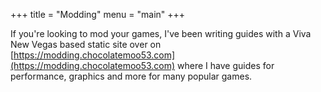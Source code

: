 +++
title = "Modding"
menu = "main"
+++

If you're looking to mod your games, I've been writing guides with a Viva New Vegas based static site over on [https://modding.chocolatemoo53.com](https://modding.chocolatemoo53.com) where I have guides for performance, graphics and more for many popular games.

